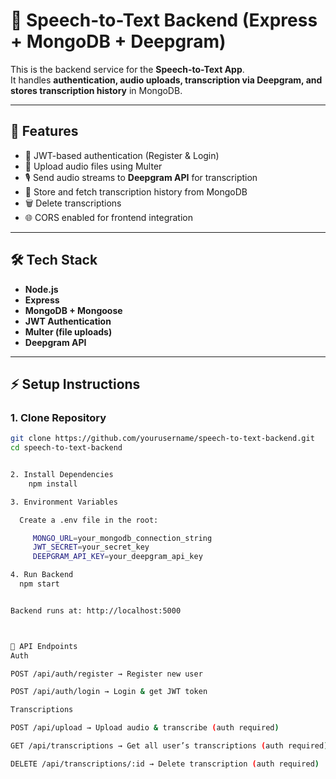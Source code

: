 # 🎤 Speech-to-Text Backend (Express + MongoDB + Deepgram)

This is the backend service for the **Speech-to-Text App**.  
It handles **authentication, audio uploads, transcription via Deepgram, and stores transcription history** in MongoDB.

---

## 🚀 Features
- 🔐 JWT-based authentication (Register & Login)
- 📂 Upload audio files using Multer
- 🎙 Send audio streams to **Deepgram API** for transcription
- 📜 Store and fetch transcription history from MongoDB
- 🗑 Delete transcriptions
- 🌐 CORS enabled for frontend integration

---

## 🛠 Tech Stack
- **Node.js**
- **Express**
- **MongoDB + Mongoose**
- **JWT Authentication**
- **Multer (file uploads)**
- **Deepgram API**

---

## ⚡ Setup Instructions

### 1. Clone Repository
```bash
git clone https://github.com/yourusername/speech-to-text-backend.git
cd speech-to-text-backend


2. Install Dependencies
    npm install

3. Environment Variables

  Create a .env file in the root:

     MONGO_URL=your_mongodb_connection_string
     JWT_SECRET=your_secret_key
     DEEPGRAM_API_KEY=your_deepgram_api_key

4. Run Backend
  npm start


Backend runs at: http://localhost:5000



📌 API Endpoints
Auth

POST /api/auth/register → Register new user

POST /api/auth/login → Login & get JWT token

Transcriptions

POST /api/upload → Upload audio & transcribe (auth required)

GET /api/transcriptions → Get all user’s transcriptions (auth required)

DELETE /api/transcriptions/:id → Delete transcription (auth required)
